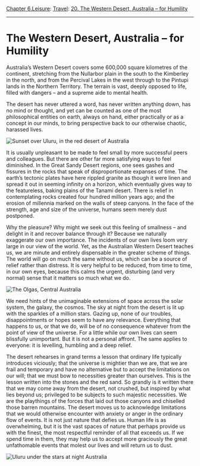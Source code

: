 [Chapter 6.Leisure](https://www.theschooloflife.com/thebookoflife/category/leisure/): [Travel](https://www.theschooloflife.com/thebookoflife/category/leisure/travel/): [20. The Western Desert, Australia – for Humility](https://www.theschooloflife.com/thebookoflife/deserts-keep-us-sane/)

* * *

# The Western Desert, Australia – for Humility

Australia’s Western Desert covers some 600,000 square kilometres of the continent, stretching from the Nullarbor plain in the south to the Kimberley in the north, and from the Percival Lakes in the west through to the Pintupi lands in the Northern Territory. The terrain is vast, deeply opposed to life, filled with dangers – and a supreme aide to mental health.

The desert has never uttered a word, has never written anything down, has no mind or thought, and yet can be counted as one of the most philosophical entities on earth, always on hand, either practically or as a concept in our minds, to bring perspective back to our otherwise chaotic, harassed lives.

![Sunset over Uluru, in the red desert of Australia](https://www.theschooloflife.com/thebookoflife/wp-content/uploads/2014/09/PM-270314-desertA.jpg)

It is usually unpleasant to be made to feel small by more successful peers and colleagues. But there are other far more satisfying ways to feel diminished. In the Great Sandy Desert regions, one sees gashes and fissures in the rocks that speak of disproportionate expanses of time. The earth’s tectonic plates have here rippled granite as though it were linen and spread it out in seeming infinity on a horizon, which eventually gives way to the featureless, baking plains of the Tanami desert. There is relief in contemplating rocks created four hundred million years ago; and the erosion of millennia marked on the walls of steep canyons. In the face of the strength, age and size of the universe, humans seem merely dust postponed.

Why the pleasure? Why might we seek out this feeling of smallness – and delight in it and recover balance through it? Because we naturally exaggerate our own importance. The incidents of our own lives loom very large in our view of the world. Yet, as the Australian Western Desert teaches us, we are minute and entirely dispensable in the greater scheme of things. The world will go on much the same without us, which can be a source of relief rather than distress. It is very helpful to be reduced, from time to time, in our own eyes, because this calms the urgent, disturbing (and very normal) sense that it matters so much what we do.

![The Olgas, Central Australia](https://www.theschooloflife.com/thebookoflife/wp-content/uploads/2014/09/PM-270314-desertB.jpg)

We need hints of the unimaginable extensions of space across the solar system, the galaxy, the cosmos. The sky at night from the desert is lit up with the sparkles of a million stars. Gazing up, none of our troubles, disappointments or hopes seem to have any relevance. Everything that happens to us, or that we do, will be of no consequence whatever from the point of view of the universe. For a little while our own lives can seem blissfully unimportant. But it is not a personal affront. The same applies to everyone: it is levelling, humbling and a deep relief.

The desert rehearses in grand terms a lesson that ordinary life typically introduces viciously; that the universe is mightier than we are, that we are frail and temporary and have no alternative but to accept the limitations on our will; that we must bow to necessities greater than ourselves. This is the lesson written into the stones and the red sand. So grandly is it written there that we may come away from the desert, not crushed, but inspired by what lies beyond us; privileged to be subjects to such majestic necessities. We are the playthings of the forces that laid out those canyons and chiselled those barren mountains. The desert moves us to acknowledge limitations that we would otherwise encounter with anxiety or anger in the ordinary flow of events. It is not just nature that defies us. Human life is as overwhelming, but it is the vast spaces of nature that perhaps provide us with the finest, the most respectful reminder of all that exceeds us. If we spend time in them, they may help us to accept more graciously the great unfathomable events that molest our lives and will return us to dust.

![Uluru under the stars at night Australia](https://www.theschooloflife.com/thebookoflife/wp-content/uploads/2014/09/PM-270314-desertC.jpg)
